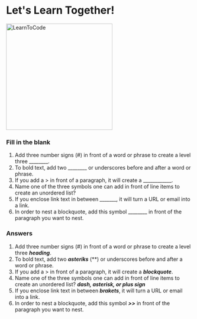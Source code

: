 # Let's Learn Together! 
<img width="287" alt="LearnToCode" src="https://user-images.githubusercontent.com/112881441/188765730-41a744c4-4eb2-4b65-a785-86c0b56d7ece.png">

### Fill in the blank
1. Add three number signs (#) in front of a word or phrase to create a level three ________.
2. To bold text, add two ________ or underscores before and after a word or phrase.
3. If you add a > in front of a paragraph, it will create a ____________.
4. Name one of the three symbols one can add in front of line items to create an unordered list?
5. If you enclose link text in between _______, it will turn a URL or email into a link.
6. In order to nest a blockquote, add this symbol ________ in front of the paragraph you want to nest.



### Answers
1. Add three number signs (#) in front of a word or phrase to create a level three ***heading***.
2. To bold text, add two ***asteriks*** (**) or underscores before and after a word or phrase.
3. If you add a > in front of a paragraph, it will create a ***blockquote***.
4. Name one of the three symbols one can add in front of line items to create an unordered list? ***dash, asterisk, or plus sign***
6.  If you enclose link text in between ***brakets***, it will turn a URL or email into a link. 
7. In order to nest a blockquote, add this symbol ***>>*** in front of the paragraph you want to nest.
